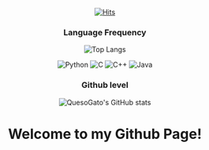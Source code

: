 <div align="center">

  [![Hits](https://hits.seeyoufarm.com/api/count/incr/badge.svg?url=https%3A%2F%2Fgithub.com%2Fqueso-gato1355&count_bg=%23193549&title_bg=%23E683D9&icon=&icon_color=%23E7E7E7&title=hits&edge_flat=false)](https://hits.seeyoufarm.com)

  ### Language Frequency

  ![Top Langs](https://github-readme-stats.vercel.app/api/top-langs/?username=queso-gato1355&layout=compact&theme=cobalt)

  <img alt="Python" src ="https://img.shields.io/badge/Python-3776AB.svg?&style=for-the-badge&logo=Python&logoColor=white"/> <img alt="C" src ="https://img.shields.io/badge/C-A8B9CC.svg?&style=for-the-badge&logo=C&logoColor=white"/> <img alt="C++" src ="https://img.shields.io/badge/C++-00599C.svg?&style=for-the-badge&logo=C%2B%2B&logoColor=white"/> <img alt="Java" src ="https://img.shields.io/badge/Java-007396.svg?&style=for-the-badge&logo=Java&logoColor=white"/> 

  ### Github level
  
  ![QuesoGato's GitHub stats](https://github-readme-stats.vercel.app/api?username=queso-gato1355&show_icons=true&theme=cobalt)

  # Welcome to my Github Page!

</div>


